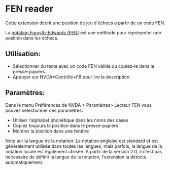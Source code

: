 # FEN reader 

Cette extension décrit une position de jeu d'échecs a partir de un code FEN. 
  
La [notation Forsyth-Edwards (FEN(](https://fr.wikipedia.org/wiki/Notation_Forsyth-Edwards) est une méthode pour représenter une position dans les échecs. 
  
## Utilisation:

* Sélectionner du texte avec un code FEN valide ou copiez-le dans le presse-papiers. 
* Appuyer sur NVDA+Contrôle+F8 pour lire la description. 
  
## Paramètres: 
  
  Dans le menu Préférences de NVDA > Paramètres> Lecteur FEN vous pouvez sélectionner ces paramètres: 
  * Utiliser l'alphabet phonétique dans les noms des cases
* Copiez toujours la position dans le presse-papiers
* Montrer la position dans une fenêtre

Note sur la langue de la notation: La notation anglaise est standard et est généralement utilisée dans toutes les langues, mais parfois, la langue de la notation locale est également utilisée. À partir de la version 2.0, il n'est pas nécessaire de définir la langue de la notation, l'extension la détecte automatiquement.